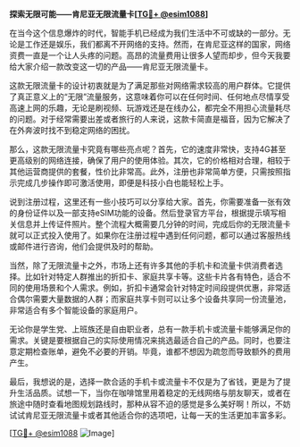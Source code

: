 **探索无限可能——肯尼亚无限流量卡[[TG💪+ @esim1088](https://t.me/s/esim1088)]**

在当今这个信息爆炸的时代，智能手机已经成为我们生活中不可或缺的一部分。无论是工作还是娱乐，我们都离不开网络的支持。然而，在肯尼亚这样的国家，网络资费一直是一个让人头疼的问题。高昂的流量费用让很多人望而却步，但今天我要给大家介绍一款改变这一切的产品——肯尼亚无限流量卡。

这款无限流量卡的设计初衷就是为了满足那些对网络需求较高的用户群体。它提供了真正意义上的“无限”流量服务，这意味着你可以在任何时间、任何地点尽情享受高速上网的乐趣，无论是刷视频、玩游戏还是在线办公，都完全不用担心流量耗尽的问题。对于经常需要出差或者旅行的人来说，这款卡简直是福音，因为它解决了在外奔波时找不到稳定网络的困扰。

那么，这款无限流量卡究竟有哪些亮点呢？首先，它的速度非常快，支持4G甚至更高级别的网络连接，确保了用户的使用体验。其次，它的价格相对合理，相较于其他运营商提供的套餐，性价比非常高。此外，注册也非常简单方便，只需按照指示完成几步操作即可激活使用，即便是科技小白也能轻松上手。

说到注册过程，这里还有一些小技巧可以分享给大家。首先，你需要准备一张有效的身份证件以及一部支持eSIM功能的设备。然后登录官方平台，根据提示填写相关信息并上传证件照片。整个流程大概需要几分钟的时间，完成后你的无限流量卡就可以正式投入使用了。如果你在注册过程中遇到任何问题，都可以通过客服热线或邮件进行咨询，他们会提供及时的帮助。

当然，除了无限流量卡之外，市场上还有许多其他的手机卡和流量卡供消费者选择。比如针对特定人群推出的折扣卡、家庭共享卡等。这些卡片各有特色，适合不同的使用场景和个人需求。例如，折扣卡通常会针对特定时间段提供优惠，非常适合偶尔需要大量数据的人群；而家庭共享卡则可以让多个设备共享同一份流量池，非常适合有多个智能设备的家庭用户。

无论你是学生党、上班族还是自由职业者，总有一款手机卡或流量卡能够满足你的需求。关键是要根据自己的实际使用情况来挑选最适合自己的产品。同时，也要注意定期检查账单，避免不必要的开销。毕竟，谁都不想因为疏忽而导致额外的费用产生。

最后，我想说的是，选择一款合适的手机卡或流量卡不仅是为了省钱，更是为了提升生活品质。试想一下，当你在咖啡馆里用着稳定的无线网络与朋友聊天，或者在旅途中随时查看地图规划路线时，那种从容不迫的感觉是多么美好啊！所以，不妨试试肯尼亚无限流量卡或者其他适合你的选项吧，让每一天的生活更加丰富多彩。

[[TG💪+ @esim1088](https://t.me/s/esim1088) ![Image](https://i.postimg.cc/4NQfJmqS/Snipaste-2025-05-13-00-14-12.png)]